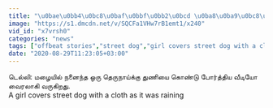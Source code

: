 ```yaml
---
title: "\u0bae\u0bb4\u0bc8\u0baf\u0bbf\u0bb2\u0bcd \u0ba8\u0ba9\u0bc8\u0ba8\u0bcd\u0ba4 \u0ba8\u0bbe\u0baf\u0bc8.. \u0ba4\u0bc1\u0ba3\u0bbf\u0baf\u0bbe\u0bb2\u0bcd \u0bae\u0bc2\u0b9f\u0bbf\u0baf \u0b87\u0bb3\u0bae\u0bcd \u0baa\u0bc6\u0ba3\u0bcd - \u0bb5\u0bc0\u0b9f\u0bbf\u0baf\u0bcb"
image: "https://s1.dmcdn.net/v/SQCFa1VHw7rB1emt1/x240"
vid_id: "x7vrsh0"
categories: "news"
tags: ["offbeat stories","street dog","girl covers street dog with a cloth"]
date: "2020-08-29T11:23:05+03:00"
---
```

டெல்லி: மழையில் நனைந்த ஒரு தெருநாய்க்கு துணியை கொண்டு போர்த்திய வீடியோ வைரலாகி வருகிறது.  <br>A girl covers street dog with a cloth as it was raining  <br>

